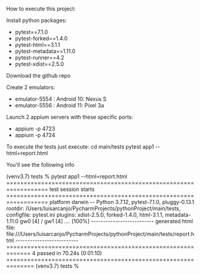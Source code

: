 How to execute this project:

Install python packages:
* pytest==7.1.0
* pytest-forked==1.4.0
* pytest-html==3.1.1
* pytest-metadata==1.11.0
* pytest-runner==4.2
* pytest-xdist==2.5.0

Download the github repo

Create 2 emulators:
* emulator-5554 : Android 10: Nexus S
* emulator-5556 : Android 11: Pixel 3a

Launch 2 appium servers with these specific ports:
* appium -p 4723
* appium -p 4724

To execute the tests just execute:
cd main/tests
pytest app1 --html=report.html

You'll see the following info

(venv3.7) tests % pytest app1 --html=report.html
================================================================== test session starts ==================================================================
platform darwin -- Python 3.7.12, pytest-7.1.0, pluggy-0.13.1
rootdir: /Users/luisarcanjo/PycharmProjects/pythonProject/main/tests, configfile: pytest.ini
plugins: xdist-2.5.0, forked-1.4.0, html-3.1.1, metadata-1.11.0
gw0 [4] / gw1 [4]
....                                                                                                                                              [100%]
-------------------------- generated html file: file:///Users/luisarcanjo/PycharmProjects/pythonProject/main/tests/report.html --------------------------
============================================================= 4 passed in 70.24s (0:01:10) ==============================================================
(venv3.7) tests %
